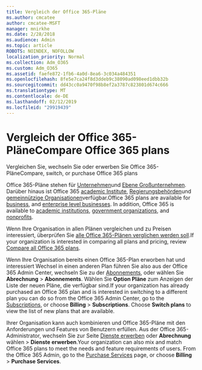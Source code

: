 ```yaml
---
title: Vergleich der Office 365-Pläne
ms.author: cmcatee
author: cmcatee-MSFT
manager: mnirkhe
ms.date: 2/28/2018
ms.audience: Admin
ms.topic: article
ROBOTS: NOINDEX, NOFOLLOW
localization_priority: Normal
ms.collection: Adm_O365
ms.custom: Adm_O365
ms.assetid: faefe872-1fb6-4a0d-8ea6-3c034a484351
ms.openlocfilehash: 8fe5e7ca24f8d3ddeb9c38090ad098eed1dbb32b
ms.sourcegitcommit: dd43cc0a9470f98b8ef2a3787c823801d674c666
ms.translationtype: MT
ms.contentlocale: de-DE
ms.lasthandoff: 02/12/2019
ms.locfileid: "29919439"
---
```

# <a name="compare-office-365-plans"></a><span data-ttu-id="4c5cc-102">Vergleich der Office 365-Pläne</span><span class="sxs-lookup"><span data-stu-id="4c5cc-102">Compare Office 365 plans</span></span>

<span data-ttu-id="4c5cc-103">Vergleichen Sie, wechseln Sie oder erwerben Sie Office 365-Pläne</span><span class="sxs-lookup"><span data-stu-id="4c5cc-103">Compare, switch, or purchase Office 365 plans</span></span>
  
<span data-ttu-id="4c5cc-p101">Office 365-Pläne stehen für [Unternehmen](https://products.office.com/compare-all-microsoft-office-products?tab=2)und [Ebene Großunternehmen](https://products.office.com/business/compare-more-office-365-for-business-plans). Darüber hinaus ist Office 365 [academic Institute](https://products.office.com/academic/compare-office-365-education-plans), [Regierungsbehörden](https://products.office.com/government/compare-office-365-government-plans)und [gemeinnützige Organisationen](https://products.office.com/nonprofit/office-365-nonprofit-plans-and-pricing?tab=1)verfügbar.</span><span class="sxs-lookup"><span data-stu-id="4c5cc-p101">Office 365 plans are available for [business](https://products.office.com/compare-all-microsoft-office-products?tab=2), and [enterprise level businesses](https://products.office.com/business/compare-more-office-365-for-business-plans). In addition, Office 365 is available to [academic institutions](https://products.office.com/academic/compare-office-365-education-plans), [government organizations](https://products.office.com/government/compare-office-365-government-plans), and [nonprofits](https://products.office.com/nonprofit/office-365-nonprofit-plans-and-pricing?tab=1).</span></span>
  
<span data-ttu-id="4c5cc-106">Wenn Ihre Organisation in allen Plänen vergleichen und zu Preisen interessiert, überprüfen Sie [alle Office 365-Plänen verglichen werden soll](https://products.office.com/business/compare-more-office-365-for-business-plans).</span><span class="sxs-lookup"><span data-stu-id="4c5cc-106">If your organization is interested in comparing all plans and pricing, review [Compare all Office 365 plans](https://products.office.com/business/compare-more-office-365-for-business-plans).</span></span>
  
<span data-ttu-id="4c5cc-p102">Wenn Ihre Organisation bereits einen Office 365-Plan erworben hat und interessiert Wechsel in einen anderen Plan führen Sie also aus der Office 365 Admin Center, wechseln Sie zu der [Abonnements](https://go.microsoft.com/fwlink/p/?linkid=842054), oder wählen Sie **Abrechnung** \> **Abonnements**. Wählen Sie **Option Pläne** zum Anzeigen der Liste der neuen Pläne, die verfügbar sind.</span><span class="sxs-lookup"><span data-stu-id="4c5cc-p102">If your organization has already purchased an Office 365 plan and is interested in switching to a different plan you can do so from the Office 365 Admin Center, go to the [Subscriptions](https://go.microsoft.com/fwlink/p/?linkid=842054), or choose **Billing** \> **Subscriptions**. Choose **Switch plans** to view the list of new plans that are available.</span></span> 
  
<span data-ttu-id="4c5cc-p103">Ihrer Organisation kann auch kombinieren und Office 365-Pläne mit den Anforderungen und Features von Benutzern erfüllen. Aus der Office 365-Administrator, wechseln Sie zur Seite [Dienste erwerben](https://go.microsoft.com/fwlink/p/?linkid=868433) oder **Abrechnung** wählen \> **Dienste erwerben**.</span><span class="sxs-lookup"><span data-stu-id="4c5cc-p103">Your organization can also mix and match Office 365 plans to meet the needs and feature requirements of users. From the Office 365 Admin, go to the [Purchase Services](https://go.microsoft.com/fwlink/p/?linkid=868433) page, or choose **Billing** \> **Purchase Services**.</span></span>
  

